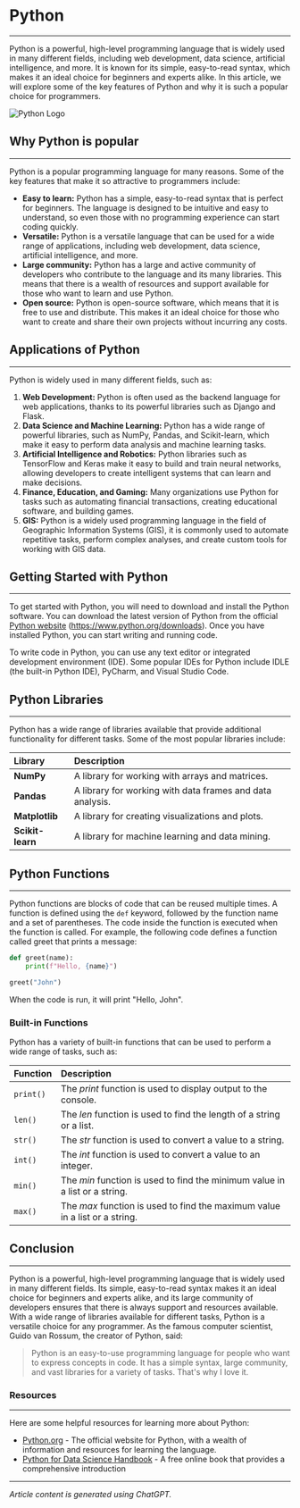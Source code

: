 # Python
-------------------------------------------------------------------------------------------------------
Python is a powerful, high-level programming language that is widely used in many different fields,
including web development, data science, artificial intelligence, and more. It is known for its simple,
easy-to-read syntax, which makes it an ideal choice for beginners and experts alike. In this article,
we will explore some of the key features of Python and why it is such a popular choice for
programmers.

![Python Logo](https://www.python.org/static/img/python-logo@2x.png)


## Why Python is popular
-------------------------------------------------------------------------------------------------------
Python is a popular programming language for many reasons. Some of the key features that make
it so attractive to programmers include: 

[comment]: # (the following list is an unordered list)
- **Easy to learn:** Python has a simple, easy-to-read syntax that is perfect for beginners. The
  language is designed to be intuitive and easy to understand, so even those with no
  programming experience can start coding quickly.
- **Versatile:** Python is a versatile language that can be used for a wide range of applications,
  including web development, data science, artificial intelligence, and more.
- **Large community:** Python has a large and active community of developers who contribute to
  the language and its many libraries. This means that there is a wealth of resources and support
  available for those who want to learn and use Python.
- **Open source:** Python is open-source software, which means that it is free to use and
  distribute. This makes it an ideal choice for those who want to create and share their own
  projects without incurring any costs.


## Applications of Python
------------------------------------------------------------------------------------------------------
Python is widely used in many different fields, such as:

[comment]: # (the following list is an ordered list)
1. **Web Development:** Python is often used as the backend language for web applications,
   thanks to its powerful libraries such as Django and Flask.
2. **Data Science and Machine Learning:** Python has a wide range of powerful libraries, such as
   NumPy, Pandas, and Scikit-learn, which make it easy to perform data analysis and machine
   learning tasks.
3. **Artificial Intelligence and Robotics:** Python libraries such as TensorFlow and Keras make it
   easy to build and train neural networks, allowing developers to create intelligent systems that
   can learn and make decisions.
4. **Finance, Education, and Gaming:** Many organizations use Python for tasks such as
   automating financial transactions, creating educational software, and building games.
5. **GIS:** Python is a widely used programming language in the field of Geographic Information
   Systems (GIS), it is commonly used to automate repetitive tasks, perform complex analyses,
   and create custom tools for working with GIS data.

## Getting Started with Python
---------------------------------------------------------------------------------------------------------
To get started with Python, you will need to download and install the Python software. You can
download the latest version of Python from the official [Python website](https://www.python.org/downloads) (https://www.python.org/downloads). 
Once you have installed Python, you can start writing and running code.

To write code in Python, you can use any text editor or integrated development environment (IDE).
Some popular IDEs for Python include IDLE (the built-in Python IDE), PyCharm, and Visual Studio
Code.

## Python Libraries
---------------------------------------------------------------------------------------------------------
Python has a wide range of libraries available that provide additional functionality for different
tasks. Some of the most popular libraries include:

| **Library**     | **Description**                                          |
|:----------------|:---------------------------------------------------------| 
| **NumPy**       | A library for working with arrays and matrices.          |
| **Pandas**      | A library for working with data frames and data analysis.|
| **Matplotlib**  | A library for creating visualizations and plots.         |
| **Scikit-learn**| A library for machine learning and data mining.          |

[comment]: # (the colons in line 63 place the text left, middle or right)

## Python Functions
---------------------------------------------------------------------------------------------------------
Python functions are blocks of code that can be reused multiple times. A function is defined using
the ```def``` keyword, followed by the function name and a set of parentheses. The code inside the
function is executed when the function is called.
For example, the following code defines a function called greet that prints a message:

```python
def greet(name):
    print(f"Hello, {name}")

greet("John")
```
When the code is run, it will print "Hello, John".

### Built-in Functions
Python has a variety of built-in functions that can be used to perform a wide range of tasks, such
as:

| **Function**    | **Description**                                                            |
|:----------------|:---------------------------------------------------------------------------| 
| ````print()```` | The _print_ function is used to display output to the console.             |
| ````len()````   | The _len_ function is used to find the length of a string or a list.       |
| ````str()````   | The _str_ function is used to convert a value to a string.                 |
| ````int()````   | The _int_ function is used to convert a value to an integer.               |
| ````min()````   | The _min_ function is used to find the minimum value in a list or a string.|
| ````max()````   | The _max_ function is used to find the maximum value in a list or a string.|

## Conclusion
---------------------------------------------------------------------------------------------------------
Python is a powerful, high-level programming language that is widely used in many different fields.
Its simple, easy-to-read syntax makes it an ideal choice for beginners and experts alike, and its
large community of developers ensures that there is always support and resources available. With
a wide range of libraries available for different tasks, Python is a versatile choice for any
programmer.
As the famous computer scientist, Guido van Rossum, the creator of Python, said:

> Python is an easy-to-use programming language for people who want to express concepts in
> code. It has a simple syntax, large community, and vast libraries for a variety of tasks. That's
> why I love it.

### Resources
---------------------------------------------------------------------------------------------------------
Here are some helpful resources for learning more about Python:

- [Python.org](https://www.python.org) - The official website for Python, with a wealth of information and resources for
  learning the language.
- [Python for Data Science Handbook](https://jakevdp.github.io/PythonDataScienceHandbook) - A free online book that provides   a comprehensive introduction
---------------------------------------------------------------------------------------------------------
_Article content is generated using ChatGPT._

[comment]: # (the assignment is not)

